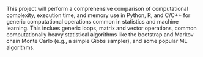 This project will perform a comprehensive comparison of computational complexity, execution time, and memory use in Python, R, and C/C++ for generic computational operations common in statistics and machine learning. This inclues generic loops, matrix and vector operations, common computationally heavy statistical algorithms like the bootstrap and Markov chain Monte Carlo (e.g., a simple Gibbs sampler), and some popular ML algorithms.
